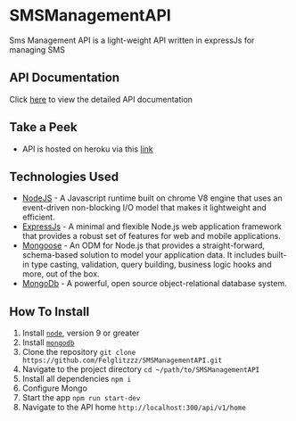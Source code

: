 # SMSManagementAPI

Sms Management API is a light-weight API written in expressJs for managing SMS

## API Documentation
Click [here](https://documenter.getpostman.com/view/2988092/S11RJaT7) to view the detailed API documentation

## Take a Peek
* API is hosted on heroku via this [link](https://smsmanagementapi.herokuapp.com/api/v1/home)

## Technologies Used

* [NodeJS](https://nodejs.org/en/) - A Javascript runtime built on chrome V8 engine that uses an event-driven non-blocking I/O model that makes it lightweight and efficient.
* [ExpressJs](https://expressjs.com/) - A minimal and flexible Node.js web application framework that provides a robust set of features for web and mobile applications.
* [Mongoose](https://mongoosejs.com//) - An ODM for Node.js that provides a straight-forward, schema-based solution to model your application data. It includes built-in type casting, validation, query building, business logic hooks and more, out of the box.
* [MongoDb](https://www.mongodb.com//) - A powerful, open source object-relational database system.

## How To Install

1. Install [`node`](https://nodejs.org/en/download/), version 9 or greater
2. Install [`mongodb`](https://docs.mongodb.com/v3.2/installation/)
3. Clone the repository `git clone https://github.com/Felglitzzz/SMSManagementAPI.git`
4. Navigate to the project directory `cd ~/path/to/SMSManagementAPI`
5. Install all dependencies `npm i`
6. Configure Mongo
7. Start the app `npm run start-dev`
8. Navigate to the API home `http://localhost:300/api/v1/home`
